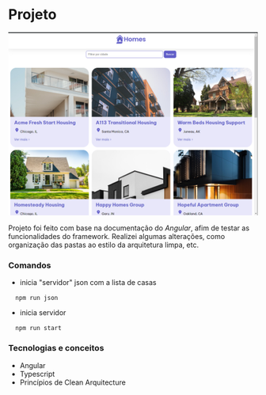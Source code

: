 # Projeto

![alt text](https://github.com/PatricFonseca/homes-project/blob/main/src/assets/homes-project.png)

Projeto foi feito com base na documentação do _Angular_, afim de testar as funcionalidades
do framework.
Realizei algumas alterações, como organização das pastas ao estilo da arquitetura limpa, etc.

### Comandos

- inicia "servidor" json com a lista de casas

```
  npm run json
```

- inicia servidor

```
  npm run start
```

### Tecnologias e conceitos

- Angular
- Typescript
- Princípios de Clean Arquitecture
